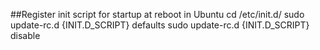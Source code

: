 ##Register init script for startup at reboot in Ubuntu
	cd /etc/init.d/
	sudo update-rc.d {INIT.D_SCRIPT} defaults
	sudo update-rc.d {INIT.D_SCRIPT} disable
